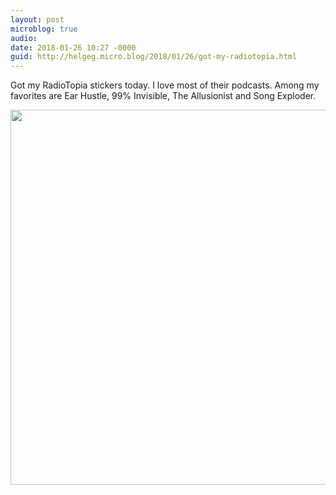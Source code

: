 ```yaml
---
layout: post
microblog: true
audio: 
date: 2018-01-26 10:27 -0000
guid: http://helgeg.micro.blog/2018/01/26/got-my-radiotopia.html
---
```

Got my RadioTopia stickers today. I love most of their podcasts. Among my favorites are Ear Hustle, 99% Invisible, The Allusionist and Song Exploder.

<img src="http://helgeg.micro.blog/uploads/2018/bf6a0be61c.jpg" width="600" height="600" />
